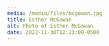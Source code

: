 ```yaml
---
media: /media/files/mcgowan.jpg
title: Esther McGowan
alt: Photo of Esther McGowan
date: 2022-11-30T12:23:00-0500
---
```

